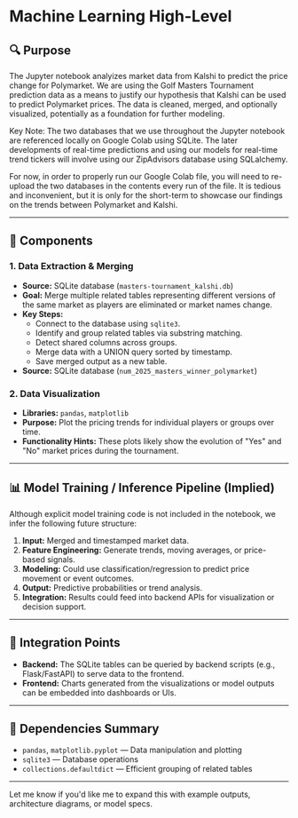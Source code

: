 # Machine Learning High-Level

## 🔍 Purpose

The Jupyter notebook analyizes market data from Kalshi to predict the price change for Polymarket. We are using the Golf Masters Tournament prediction data as a means to justify our hypothesis that Kalshi can be used to predict Polymarket prices. The data is cleaned, merged, and optionally visualized, potentially as a foundation for further modeling.

Key Note: The two databases that we use throughout the Jupyter notebook are referenced locally on Google Colab using SQLite. The later developments of real-time predictions and using our models for real-time trend tickers will involve using our ZipAdvisors database using SQLalchemy.

For now, in order to properly run our Google Colab file, you will need to re-upload the two databases in the contents every run of the file. It is tedious and inconvenient, but it is only for the short-term to showcase our findings on the trends between Polymarket and Kalshi.

---

## 🧩 Components

### 1. **Data Extraction & Merging**
- **Source:** SQLite database (`masters-tournament_kalshi.db`)
- **Goal:** Merge multiple related tables representing different versions of the same market as players are eliminated or market names change.
- **Key Steps:**
  - Connect to the database using `sqlite3`.
  - Identify and group related tables via substring matching.
  - Detect shared columns across groups.
  - Merge data with a UNION query sorted by timestamp.
  - Save merged output as a new table.
- **Source:** SQLite database (`num_2025_masters_winner_polymarket`)

### 2. **Data Visualization**
- **Libraries:** `pandas`, `matplotlib`
- **Purpose:** Plot the pricing trends for individual players or groups over time.
- **Functionality Hints:** These plots likely show the evolution of "Yes" and "No" market prices during the tournament.

---

## 📊 Model Training / Inference Pipeline (Implied)
Although explicit model training code is not included in the notebook, we infer the following future structure:

1. **Input:** Merged and timestamped market data.
2. **Feature Engineering:** Generate trends, moving averages, or price-based signals.
3. **Modeling:** Could use classification/regression to predict price movement or event outcomes.
4. **Output:** Predictive probabilities or trend analysis.
5. **Integration:** Results could feed into backend APIs for visualization or decision support.

---

## 🔗 Integration Points

- **Backend:** The SQLite tables can be queried by backend scripts (e.g., Flask/FastAPI) to serve data to the frontend.
- **Frontend:** Charts generated from the visualizations or model outputs can be embedded into dashboards or UIs.

---

## 📁 Dependencies Summary
- `pandas`, `matplotlib.pyplot` — Data manipulation and plotting
- `sqlite3` — Database operations
- `collections.defaultdict` — Efficient grouping of related tables

---

Let me know if you'd like me to expand this with example outputs, architecture diagrams, or model specs.
